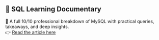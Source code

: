 ## 📘 SQL Learning Documentary

🚀 A full 10/10 professional breakdown of MySQL with practical queries, takeaways, and deep insights.  
👉 [Read the article here](./sql-learning-documentary.md)
